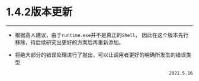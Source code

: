 # 1.4.2版本更新
<hr>

- 根据高人建议，由于`runtime.exe`并不是真正的`Shell`，
  因此在这个版本先行移除，待后续研究出更好的方案后再重新添加。

- 将绝大部分的错误处理进行了抛出，可以让调用者更好的明确所发生的错误类型

<span style="float: right;">`2021.5.16`</span>